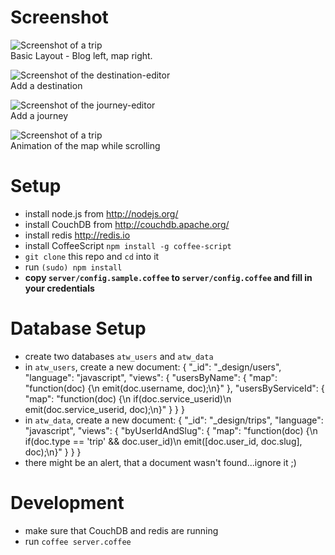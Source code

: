 # Screenshot

![Screenshot of a trip](http://f.cl.ly/items/3Z331u1W2j0l363P0C38/Screen%20Shot%202013-10-27%20at%2010.22.30.png)  
Basic Layout - Blog left, map right.


![Screenshot of the destination-editor](http://f.cl.ly/items/3D0G3i0j1D250L3G2d3Y/Screen%20Shot%202013-10-27%20at%2010.26.25.png)  
Add a destination


![Screenshot of the journey-editor](http://f.cl.ly/items/3o1s2C3W3T2V1n2l3z3L/Screen%20Shot%202013-10-27%20at%2010.28.33.png)  
Add a journey


![Screenshot of a trip](http://f.cl.ly/items/1c2E3z2O3Z0y0X3W2q0I/map%20animation.gif)  
Animation of the map while scrolling

# Setup

- install node.js from <http://nodejs.org/>
- install CouchDB from <http://couchdb.apache.org/>
- install redis <http://redis.io>
- install CoffeeScript `npm install -g coffee-script`
- `git clone` this repo and `cd` into it
- run `(sudo) npm install`
- __copy `server/config.sample.coffee` to `server/config.coffee` and fill in your credentials__

# Database Setup

- create two databases `atw_users` and `atw_data`
- in `atw_users`, create a new document:
    {
      "_id": "_design/users",
      "language": "javascript",
      "views": {
          "usersByName": {
              "map": "function(doc) {\n  emit(doc.username, doc);\n}"
          },
          "usersByServiceId": {
              "map": "function(doc) {\n  if(doc.service_userid)\n    emit(doc.service_userid, doc);\n}"
          }
      }
    }
- in `atw_data`, create a new document:
    {
      "_id": "_design/trips",
      "language": "javascript",
      "views": {
          "byUserIdAndSlug": {
              "map": "function(doc) {\n  if(doc.type == 'trip' && doc.user_id)\n    emit([doc.user_id, doc.slug], doc);\n}"
          }
      }
    }
- there might be an alert, that a document wasn't found...ignore it ;)

# Development

- make sure that CouchDB and redis are running
- run `coffee server.coffee`
